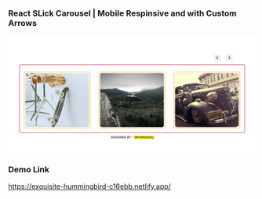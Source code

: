 ### React SLick Carousel | Mobile Respinsive and with Custom Arrows

<img src="https://github.com/irfansadiq030/react-slick-carousel/blob/master/react-slick.PNG">

### Demo Link 

https://exquisite-hummingbird-c16ebb.netlify.app/